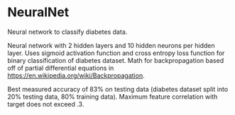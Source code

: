 # NeuralNet
Neural network to classify diabetes data.

Neural network with 2 hidden layers and 10 hidden neurons per hidden layer. Uses sigmoid activation function and cross entropy loss function for binary classification of diabetes dataset. Math for backpropagation based off of partial differential equations in https://en.wikipedia.org/wiki/Backpropagation.

Best measured accuracy of 83% on testing data (diabetes dataset split into 20% testing data, 80% training data). Maximum feature correlation with target does not exceed .3.
